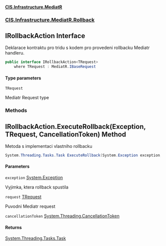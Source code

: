 #### [CIS.Infrastructure.MediatR](index.md 'index')
### [CIS.Infrastructure.MediatR.Rollback](CIS.Infrastructure.MediatR.Rollback.md 'CIS.Infrastructure.MediatR.Rollback')

## IRollbackAction<TRequest> Interface

Deklarace kontraktu pro tridu s kodem pro provedeni rollbacku Mediatr handleru.

```csharp
public interface IRollbackAction<TRequest>
    where TRequest : MediatR.IBaseRequest
```
#### Type parameters

<a name='CIS.Infrastructure.MediatR.Rollback.IRollbackAction_TRequest_.TRequest'></a>

`TRequest`

Mediatr Request type
### Methods

<a name='CIS.Infrastructure.MediatR.Rollback.IRollbackAction_TRequest_.ExecuteRollback(System.Exception,TRequest,System.Threading.CancellationToken)'></a>

## IRollbackAction<TRequest>.ExecuteRollback(Exception, TRequest, CancellationToken) Method

Metoda s implementaci vlastniho rollbacku

```csharp
System.Threading.Tasks.Task ExecuteRollback(System.Exception exception, TRequest request, System.Threading.CancellationToken cancellationToken=default(System.Threading.CancellationToken));
```
#### Parameters

<a name='CIS.Infrastructure.MediatR.Rollback.IRollbackAction_TRequest_.ExecuteRollback(System.Exception,TRequest,System.Threading.CancellationToken).exception'></a>

`exception` [System.Exception](https://docs.microsoft.com/en-us/dotnet/api/System.Exception 'System.Exception')

Vyjimka, ktera rollback spustila

<a name='CIS.Infrastructure.MediatR.Rollback.IRollbackAction_TRequest_.ExecuteRollback(System.Exception,TRequest,System.Threading.CancellationToken).request'></a>

`request` [TRequest](CIS.Infrastructure.MediatR.Rollback.IRollbackAction_TRequest_.md#CIS.Infrastructure.MediatR.Rollback.IRollbackAction_TRequest_.TRequest 'CIS.Infrastructure.MediatR.Rollback.IRollbackAction<TRequest>.TRequest')

Puvodni Mediatr request

<a name='CIS.Infrastructure.MediatR.Rollback.IRollbackAction_TRequest_.ExecuteRollback(System.Exception,TRequest,System.Threading.CancellationToken).cancellationToken'></a>

`cancellationToken` [System.Threading.CancellationToken](https://docs.microsoft.com/en-us/dotnet/api/System.Threading.CancellationToken 'System.Threading.CancellationToken')

#### Returns
[System.Threading.Tasks.Task](https://docs.microsoft.com/en-us/dotnet/api/System.Threading.Tasks.Task 'System.Threading.Tasks.Task')